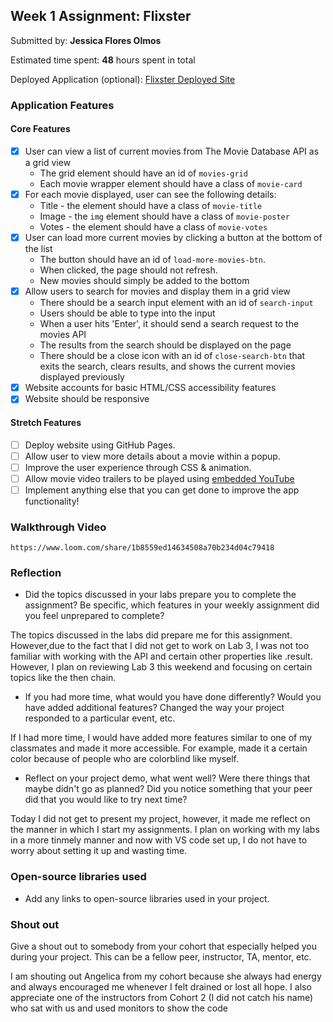 ## Week 1 Assignment: Flixster

Submitted by: **Jessica Flores Olmos**

Estimated time spent: **48** hours spent in total

Deployed Application (optional): [Flixster Deployed Site](ADD_LINK_HERE)

### Application Features

#### Core Features

- [X] User can view a list of current movies from The Movie Database API as a grid view
  - The grid element should have an id of `movies-grid`
  - Each movie wrapper element should have a class of `movie-card`
- [X] For each movie displayed, user can see the following details:
  - Title - the element should have a class of `movie-title`
  - Image - the `img` element should have a class of `movie-poster`
  - Votes - the element should have a class of `movie-votes`
- [X] User can load more current movies by clicking a button at the bottom of the list
  - The button should have an id of `load-more-movies-btn`.
  - When clicked, the page should not refresh.
  - New movies should simply be added to the bottom
- [X] Allow users to search for movies and display them in a grid view
  - There should be a search input element with an id of `search-input`
  - Users should be able to type into the input
  - When a user hits 'Enter', it should send a search request to the movies API
  - The results from the search should be displayed on the page
  - There should be a close icon with an id of `close-search-btn` that exits the search, clears results, and shows the current movies displayed previously
- [X] Website accounts for basic HTML/CSS accessibility features
- [X] Website should be responsive

#### Stretch Features

- [ ] Deploy website using GitHub Pages.
- [ ] Allow user to view more details about a movie within a popup.
- [ ] Improve the user experience through CSS & animation.
- [ ] Allow movie video trailers to be played using [embedded YouTube](https://support.google.com/youtube/answer/171780?hl=en)
- [ ] Implement anything else that you can get done to improve the app functionality!

### Walkthrough Video
`https://www.loom.com/share/1b8559ed14634508a70b234d04c79418`

### Reflection

- Did the topics discussed in your labs prepare you to complete the assignment? Be specific, which features in your weekly assignment did you feel unprepared to complete?

The topics discussed in the labs did prepare me for this assignment. However,due to the fact that I did not get to work on Lab 3, I was not too familiar with working with the API and certain other properties like .result. However, I plan on reviewing Lab 3 this weekend and focusing on certain topics like the then chain.

- If you had more time, what would you have done differently? Would you have added additional features? Changed the way your project responded to a particular event, etc.
  
If I had more time, I would have added more features similar to one of my classmates and made it more accessible. For example, made it a certain color because of people who are colorblind like myself.

- Reflect on your project demo, what went well? Were there things that maybe didn't go as planned? Did you notice something that your peer did that you would like to try next time?

Today I did not get to present my project, however, it made me reflect on the manner in which I start my assignments. I plan on working with my labs in a more tinmely manner and now with VS code set up, I do not have to worry about setting it up and wasting time.

### Open-source libraries used

- Add any links to open-source libraries used in your project.

### Shout out

Give a shout out to somebody from your cohort that especially helped you during your project. This can be a fellow peer, instructor, TA, mentor, etc.

I am shouting out Angelica from my cohort because she always had energy and always encouraged me whenever I felt drained or lost all hope. I also appreciate one of the instructors from Cohort 2 (I did not catch his name) who sat with us and used monitors to show the code
